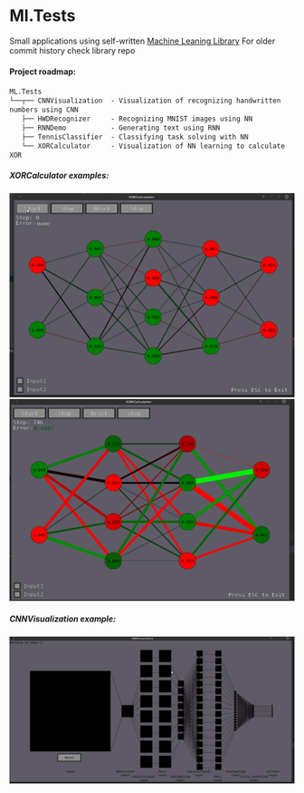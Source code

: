 # Ml.Tests

Small applications using self-written [Machine Leaning Library](https://github.com/Coestaris/ml)
For older commit history check library repo

#### Project roadmap:
```
ML.Tests
└──┬── CNNVisualization  - Visualization of recognizing handwritten numbers using CNN
   ├── HWDRecognizer     - Recognizing MNIST images using NN
   ├── RNNDemo           - Generating text using RNN
   ├── TennisClassifier  - Classifying task solving with NN
   └── XORCalculator     - Visualization of NN learning to calculate XOR 
```


##### XORCalculator examples:
![](https://raw.githubusercontent.com/Coestaris/ml.Tests/master/images/xor1.gif)
![](https://raw.githubusercontent.com/Coestaris/ml.Tests/master/images/xor2.gif)
##### CNNVisualization example:
![](https://raw.githubusercontent.com/Coestaris/ml.Tests/master/images/cnn.gif)
